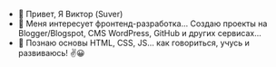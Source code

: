 - 👋 Привет, Я Виктор (Suver)
- 👀 Меня интересует фронтенд-разработка... Создаю проекты на Blogger/Blogspot, CMS WordPress, GitHub и других сервисах...
- 🌱 Познаю основы HTML, CSS, JS... как говориться, учусь и развиваюсь! ✌️😀

<!---
- 💞️ I’m looking to collaborate on ...
- 📫 How to reach me ...


whitepingvin/whitepingvin is a ✨ special ✨ repository because its `README.md` (this file) appears on your GitHub profile.
You can click the Preview link to take a look at your changes.
--->
